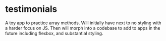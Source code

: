 # testimonials
A toy app to practice array methods. Will initially have next to no styling with a harder focus on JS. Then will morph into a codebase to add to apps in the future including flexbox, and substantial styling. 

